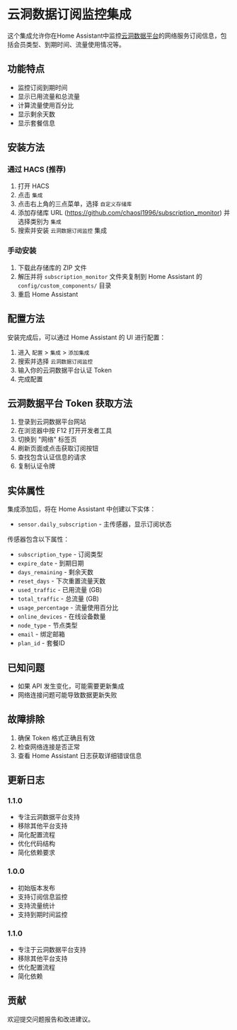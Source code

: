 # 云洞数据订阅监控集成

这个集成允许你在Home Assistant中监控[云洞数据平台](https://yundong.xn--xhq8sm16c5ls.com/#/register?code=NXp1KlCC)的网络服务订阅信息，包括会员类型、到期时间、流量使用情况等。

## 功能特点

- 监控订阅到期时间
- 显示已用流量和总流量
- 计算流量使用百分比
- 显示剩余天数
- 显示套餐信息

## 安装方法

### 通过 HACS (推荐)

1. 打开 HACS
2. 点击 `集成`
3. 点击右上角的三点菜单，选择 `自定义存储库`
4. 添加存储库 URL (https://github.com/chaosl1996/subscription_monitor) 并选择类别为 `集成`
5. 搜索并安装 `云洞数据订阅监控` 集成

### 手动安装

1. 下载此存储库的 ZIP 文件
2. 解压并将 `subscription_monitor` 文件夹复制到 Home Assistant 的 `config/custom_components/` 目录
3. 重启 Home Assistant

## 配置方法

安装完成后，可以通过 Home Assistant 的 UI 进行配置：

1. 进入 `配置` > `集成` > `添加集成`
2. 搜索并选择 `云洞数据订阅监控`
3. 输入你的云洞数据平台认证 Token
4. 完成配置

## 云洞数据平台 Token 获取方法

1. 登录到云洞数据平台网站
2. 在浏览器中按 F12 打开开发者工具
3. 切换到 "网络" 标签页
4. 刷新页面或点击获取订阅按钮
5. 查找包含认证信息的请求
6. 复制认证令牌

## 实体属性

集成添加后，将在 Home Assistant 中创建以下实体：

- `sensor.daily_subscription` - 主传感器，显示订阅状态

传感器包含以下属性：

- `subscription_type` - 订阅类型
- `expire_date` - 到期日期
- `days_remaining` - 剩余天数
- `reset_days` - 下次重置流量天数
- `used_traffic` - 已用流量 (GB)
- `total_traffic` - 总流量 (GB)
- `usage_percentage` - 流量使用百分比
- `online_devices` - 在线设备数量
- `node_type` - 节点类型
- `email` - 绑定邮箱
- `plan_id` - 套餐ID

## 已知问题

- 如果 API 发生变化，可能需要更新集成
- 网络连接问题可能导致数据更新失败

## 故障排除

1. 确保 Token 格式正确且有效
2. 检查网络连接是否正常
3. 查看 Home Assistant 日志获取详细错误信息

## 更新日志

### 1.1.0
- 专注云洞数据平台支持
- 移除其他平台支持
- 简化配置流程
- 优化代码结构
- 简化依赖要求

### 1.0.0
- 初始版本发布
- 支持订阅信息监控
- 支持流量统计
- 支持到期时间监控

### 1.1.0
- 专注于云洞数据平台支持
- 移除其他平台支持
- 优化配置流程
- 简化依赖

## 贡献

欢迎提交问题报告和改进建议。